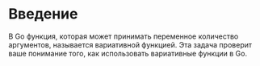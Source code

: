 # Введение

В Go функция, которая может принимать переменное количество аргументов, называется вариативной функцией. Эта задача проверит ваше понимание того, как использовать вариативные функции в Go.
